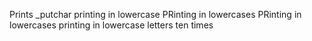 Prints _putchar
printing in lowercase
 PRinting in lowercases
 PRinting in lowercases
printing in lowercase letters ten times
